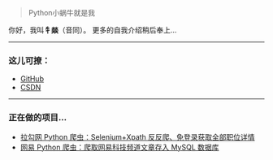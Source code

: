 > Python小蜗牛就是我

你好，我叫**牜燚**（音同）。
更多的自我介绍稍后奉上...
- - - - -
### 这儿可撩：
- [GitHub](https://github.com/Newyee1994)
- [CSDN](https://blog.csdn.net/Newyee)

- - - - -
### 正在做的项目...
- [拉勾网 Python 爬虫：Selenium+Xpath 反反爬、免登录获取全部职位详情](https://blog.csdn.net/Newyee/article/details/88577868)
- [网易 Python 爬虫：爬取网易科技频道文章存入 MySQL 数据库](https://blog.csdn.net/Newyee/article/details/88702399)